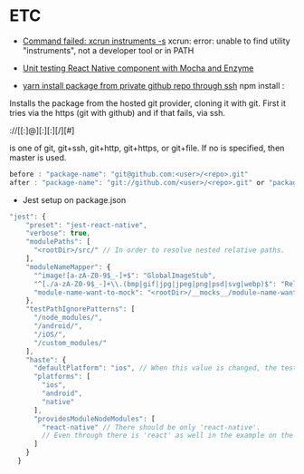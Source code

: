 # ETC

- [Command failed: xcrun instruments -s](http://stackoverflow.com/questions/39778607/error-running-react-native-app-from-terminal-ios)
xcrun: error: unable to find utility "instruments", not a developer tool or in PATH

- [Unit testing React Native component with Mocha and Enzyme](http://valuemotive.com/2016/08/01/unit-testing-react-native-components-with-mocha-and-enzyme/)

- [yarn install package from private github repo through ssh](https://github.com/yarnpkg/yarn/issues/513)
npm install <git remote url>:

Installs the package from the hosted git provider, cloning it with git. First it tries via the https (git with github) and if that fails, via ssh.

<protocol>://[<user>[:<password>]@]<hostname>[:<port>][:][/]<path>[#<commit-ish>]

<protocol> is one of git, git+ssh, git+http, git+https, or git+file. If no <commit-ish> is specified, then master is used.

```javascript
before : "package-name": "git@github.com:<user>/<repo>.git"
after : "package-name": "git://github.com/<user>/<repo>.git" or "package-name": "git+ssh://github.com/<user>/<repo>.git"
```

- Jest setup on package.json

```javascript
"jest": {
    "preset": "jest-react-native",
    "verbose": true,
    "modulePaths": [
      "<rootDir>/src/" // In order to resolve nested relative paths.
    ],
    "moduleNameMapper": {
      "^image![a-zA-Z0-9$_-]+$": "GlobalImageStub",
      "^[./a-zA-Z0-9$_-]+\\.(bmp|gif|jpg|jpeg|png|psd|svg|webp)$": "RelativeImageStub",
      "module-name-want-to-mock": "<rootDir>/__mocks__/module-name-want-to-mock.js"
    },
    "testPathIgnorePatterns": [
      "/node_modules/",
      "/android/",
      "/iOS/",
      "/custom_modules/"
    ],
    "haste": {
      "defaultPlatform": "ios", // When this value is changed, the test process is also different.
      "platforms": [
        "ios",
        "android",
        "native"
      ],
      "providesModuleNodeModules": [
        "react-native" // There should be only 'react-native'.
        // Even through there is 'react' as well in the example on the website, but if you put 'react' here, it causes a duplicate declaration error.
      ]
    }
  }
```
